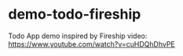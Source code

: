 # demo-todo-fireship
Todo App demo inspired by Fireship video: https://www.youtube.com/watch?v=cuHDQhDhvPE 
